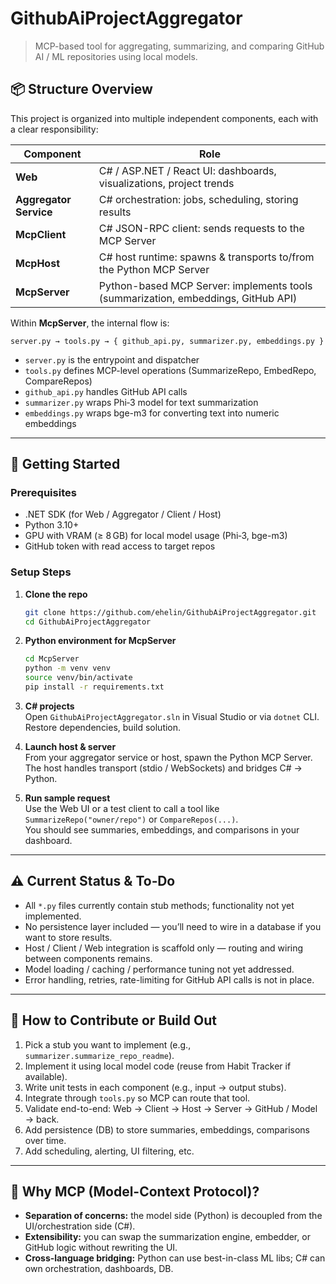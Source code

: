 # GithubAiProjectAggregator

> MCP-based tool for aggregating, summarizing, and comparing GitHub AI / ML repositories using local models.

## 📦 Structure Overview

This project is organized into multiple independent components, each with a clear responsibility:

| Component | Role |
|----------|------|
| **Web** | C# / ASP.NET / React UI: dashboards, visualizations, project trends |
| **Aggregator Service** | C# orchestration: jobs, scheduling, storing results |
| **McpClient** | C# JSON-RPC client: sends requests to the MCP Server |
| **McpHost** | C# host runtime: spawns & transports to/from the Python MCP Server |
| **McpServer** | Python-based MCP Server: implements tools (summarization, embeddings, GitHub API) |

Within **McpServer**, the internal flow is:

```
server.py → tools.py → { github_api.py, summarizer.py, embeddings.py }
```

- `server.py` is the entrypoint and dispatcher  
- `tools.py` defines MCP-level operations (SummarizeRepo, EmbedRepo, CompareRepos)  
- `github_api.py` handles GitHub API calls  
- `summarizer.py` wraps Phi‑3 model for text summarization  
- `embeddings.py` wraps bge-m3 for converting text into numeric embeddings  

---

## 🚀 Getting Started

### Prerequisites

- .NET SDK (for Web / Aggregator / Client / Host)  
- Python 3.10+  
- GPU with VRAM (≥ 8 GB) for local model usage (Phi‑3, bge-m3)  
- GitHub token with read access to target repos  

### Setup Steps

1. **Clone the repo**  
   ```bash
   git clone https://github.com/ehelin/GithubAiProjectAggregator.git
   cd GithubAiProjectAggregator
   ```

2. **Python environment for McpServer**  
   ```bash
   cd McpServer
   python -m venv venv
   source venv/bin/activate
   pip install -r requirements.txt
   ```

3. **C# projects**  
   Open `GithubAiProjectAggregator.sln` in Visual Studio or via `dotnet` CLI.  
   Restore dependencies, build solution.

4. **Launch host & server**  
   From your aggregator service or host, spawn the Python MCP Server.  
   The host handles transport (stdio / WebSockets) and bridges C# → Python.

5. **Run sample request**  
   Use the Web UI or a test client to call a tool like `SummarizeRepo("owner/repo")` or `CompareRepos(...)`.  
   You should see summaries, embeddings, and comparisons in your dashboard.

---

## ⚠️ Current Status & To‑Do

- All `*.py` files currently contain stub methods; functionality not yet implemented.  
- No persistence layer included — you’ll need to wire in a database if you want to store results.  
- Host / Client / Web integration is scaffold only — routing and wiring between components remains.  
- Model loading / caching / performance tuning not yet addressed.  
- Error handling, retries, rate-limiting for GitHub API calls is not in place.

---

## 🧩 How to Contribute or Build Out

1. Pick a stub you want to implement (e.g., `summarizer.summarize_repo_readme`).  
2. Implement it using local model code (reuse from Habit Tracker if available).  
3. Write unit tests in each component (e.g., input → output stubs).  
4. Integrate through `tools.py` so MCP can route that tool.  
5. Validate end-to-end: Web → Client → Host → Server → GitHub / Model → back.  
6. Add persistence (DB) to store summaries, embeddings, comparisons over time.  
7. Add scheduling, alerting, UI filtering, etc.

---

## 🧠 Why MCP (Model-Context Protocol)?

- **Separation of concerns:** the model side (Python) is decoupled from the UI/orchestration side (C#).  
- **Extensibility:** you can swap the summarization engine, embedder, or GitHub logic without rewriting the UI.  
- **Cross-language bridging:** Python can use best-in-class ML libs; C# can own orchestration, dashboards, DB.
